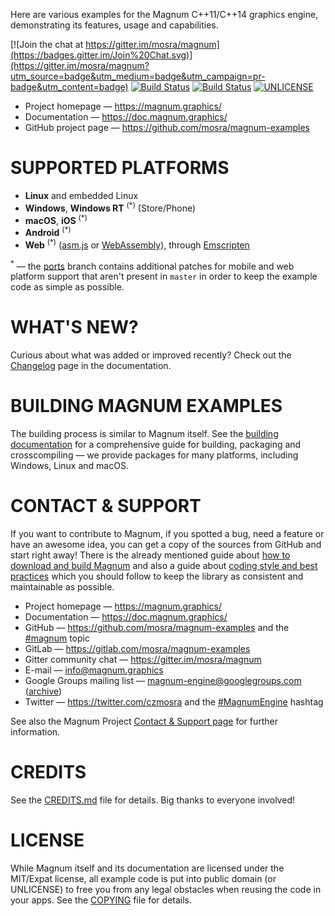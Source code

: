 Here are various examples for the Magnum C++11/C++14 graphics engine,
demonstrating its features, usage and capabilities.

[![Join the chat at https://gitter.im/mosra/magnum](https://badges.gitter.im/Join%20Chat.svg)](https://gitter.im/mosra/magnum?utm_source=badge&utm_medium=badge&utm_campaign=pr-badge&utm_content=badge)
[![Build Status](https://travis-ci.org/mosra/magnum-examples.svg?branch=master)](https://travis-ci.org/mosra/magnum-examples)
[![Build Status](https://ci.appveyor.com/api/projects/status/33qdqpdc5n0au3ou/branch/master?svg=true)](https://ci.appveyor.com/project/mosra/magnum-examples/branch/master)
[![UNLICENSE](https://img.shields.io/badge/license-Unlicense-blue.svg)](http://unlicense.org/)

-   Project homepage — https://magnum.graphics/
-   Documentation — https://doc.magnum.graphics/
-   GitHub project page — https://github.com/mosra/magnum-examples

SUPPORTED PLATFORMS
===================

-   **Linux** and embedded Linux
-   **Windows**, **Windows RT** <sup>(*)</sup> (Store/Phone)
-   **macOS**, **iOS** <sup>(*)</sup>
-   **Android** <sup>(*)</sup>
-   **Web** <sup>(*)</sup> ([asm.js](http://asmjs.org/) or [WebAssembly](http://webassembly.org/)),
    through [Emscripten](http://kripken.github.io/emscripten-site/)

<sup>*</sup> — the [ports](https://github.com/mosra/magnum-examples/tree/ports)
branch contains additional patches for mobile and web platform support that
aren't present in `master` in order to keep the example code as simple as
possible.

WHAT'S NEW?
===========

Curious about what was added or improved recently? Check out the
[Changelog](https://doc.magnum.graphics/magnum/changelog-examples.html#changelog-examples-latest)
page in the documentation.

BUILDING MAGNUM EXAMPLES
========================

The building process is similar to Magnum itself. See the
[building documentation](https://doc.magnum.graphics/magnum/building-examples.html)
for a comprehensive guide for building, packaging and crosscompiling  — we
provide packages for many platforms, including Windows, Linux and macOS.

CONTACT & SUPPORT
=================

If you want to contribute to Magnum, if you spotted a bug, need a feature or
have an awesome idea, you can get a copy of the sources from GitHub and start
right away! There is the already mentioned guide about
[how to download and build Magnum](https://doc.magnum.graphics/magnum/building.html)
and also a guide about [coding style and best practices](https://doc.magnum.graphics/magnum/coding-style.html)
which you should follow to keep the library as consistent and maintainable as
possible.

-   Project homepage — https://magnum.graphics/
-   Documentation — https://doc.magnum.graphics/
-   GitHub — https://github.com/mosra/magnum-examples and the
    [#magnum](https://github.com/topics/magnum) topic
-   GitLab — https://gitlab.com/mosra/magnum-examples
-   Gitter community chat — https://gitter.im/mosra/magnum
-   E-mail — info@magnum.graphics
-   Google Groups mailing list — magnum-engine@googlegroups.com
    ([archive](https://groups.google.com/forum/#!forum/magnum-engine))
-   Twitter — https://twitter.com/czmosra and the
    [#MagnumEngine](https://twitter.com/hashtag/MagnumEngine) hashtag

See also the Magnum Project [Contact & Support page](https://magnum.graphics/contact/)
for further information.

CREDITS
=======

See the [CREDITS.md](CREDITS.md) file for details. Big thanks to everyone
involved!

LICENSE
=======

While Magnum itself and its documentation are licensed under the MIT/Expat
license, all example code is put into public domain (or UNLICENSE) to free you
from any legal obstacles when reusing the code in your apps. See the
[COPYING](COPYING) file for details.

